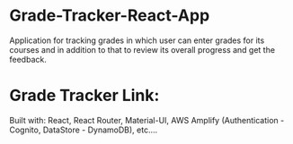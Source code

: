 # Grade-Tracker-React-App

Application for tracking grades in which user can enter grades for its courses and in addition to that to review its overall progress and get the feedback.

# Grade Tracker Link: 

Built with: React, React Router, Material-UI, AWS Amplify (Authentication -  Cognito, DataStore - DynamoDB), etc....

